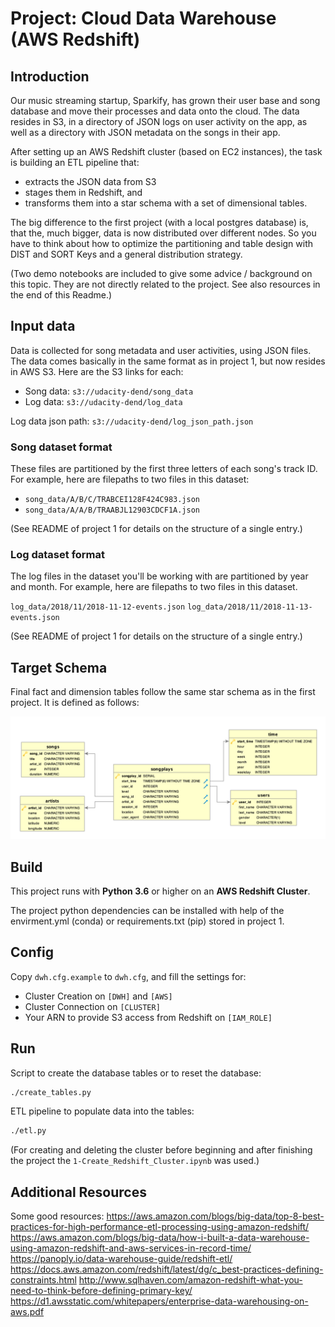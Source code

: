# Project: Cloud Data Warehouse (AWS Redshift)

## Introduction

Our music streaming startup, Sparkify, has grown their user base and song database and move their processes and data onto the cloud. The data resides in S3, in a directory of JSON logs on user activity on the app, as well as a directory with JSON metadata on the songs in their app.

After setting up an AWS Redshift cluster (based on EC2 instances), the task is building an ETL pipeline that:

- extracts the JSON data from S3
- stages them in Redshift, and
- transforms them into a star schema with a set of dimensional tables.

The big difference to the first project (with a local postgres database) is, that the, much bigger, data is now distributed over different nodes. So you have to think about how to optimize the partitioning and table design with DIST and SORT Keys and a general distribution strategy.

(Two demo notebooks are included to give some advice / background on this topic. They are not directly related to the project. See also resources in the end of this Readme.)

## Input data

Data is collected for song metadata and user activities, using JSON files. The data comes basically in the same format as in project 1, but now resides in AWS S3. Here are the S3 links for each:

- Song data: `s3://udacity-dend/song_data`
- Log data: `s3://udacity-dend/log_data`

Log data json path: `s3://udacity-dend/log_json_path.json`

### Song dataset format

These files are partitioned by the first three letters of each song's track ID. For example, here are filepaths to two files in this dataset:

- `song_data/A/B/C/TRABCEI128F424C983.json`
- `song_data/A/A/B/TRAABJL12903CDCF1A.json`

(See README of project 1 for details on the structure of a single entry.)

### Log dataset format

The log files in the dataset you'll be working with are partitioned by year and month. For example, here are filepaths to two files in this dataset.

`log_data/2018/11/2018-11-12-events.json`
`log_data/2018/11/2018-11-13-events.json`

(See README of project 1 for details on the structure of a single entry.)

## Target Schema

Final fact and dimension tables follow the same star schema as in the first project. It is defined as follows:

![ERD](../Song_ERD.png)

## Build

This project runs with **Python 3.6** or higher on an **AWS Redshift Cluster**.

The project python dependencies can be installed with help of the envirment.yml (conda) or requirements.txt (pip) stored in project 1.

## Config

Copy `dwh.cfg.example` to `dwh.cfg`, and fill the settings for:

- Cluster Creation on `[DWH]` and `[AWS]`
- Cluster Connection on `[CLUSTER]`
- Your ARN to provide S3 access from Redshift on `[IAM_ROLE]`

## Run

Script to create the database tables or to reset the database:

``` sh
./create_tables.py
```

ETL pipeline to populate data into the tables:

``` sh
./etl.py
```

(For creating and deleting the cluster before beginning and after finishing the project the `1-Create_Redshift_Cluster.ipynb` was used.)

## Additional Resources

Some good resources:
https://aws.amazon.com/blogs/big-data/top-8-best-practices-for-high-performance-etl-processing-using-amazon-redshift/
https://aws.amazon.com/blogs/big-data/how-i-built-a-data-warehouse-using-amazon-redshift-and-aws-services-in-record-time/
https://panoply.io/data-warehouse-guide/redshift-etl/
https://docs.aws.amazon.com/redshift/latest/dg/c_best-practices-defining-constraints.html
http://www.sqlhaven.com/amazon-redshift-what-you-need-to-think-before-defining-primary-key/
https://d1.awsstatic.com/whitepapers/enterprise-data-warehousing-on-aws.pdf